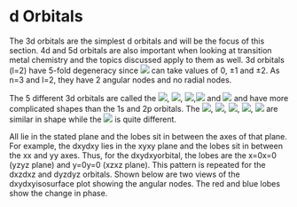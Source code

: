 # d Orbitals

The 3d orbitals are the simplest d orbitals and will be the focus of this section. 4d and 5d orbitals are also important when looking at transition metal chemistry and the topics discussed apply to them as well. 3d orbitals (l=2) have 5-fold degeneracy since <img src="https://render.githubusercontent.com/render/math?math=\displaystyle m_l"> can take values of 0, ±1 and ±2. As n=3 and l=2, they have 2 angular nodes and no radial nodes. 

The 5 different 3d orbitals are called the <img src="https://render.githubusercontent.com/render/math?math=\displaystyle d_{xy}">, <img src="https://render.githubusercontent.com/render/math?math=\displaystyle d_{yz}">, <img src="https://render.githubusercontent.com/render/math?math=\displaystyle d_{xz}">,<img src="https://render.githubusercontent.com/render/math?math=\displaystyle d_{x^2-y^2}"> and <img src="https://render.githubusercontent.com/render/math?math=\displaystyle d_{z^2}"> and have more complicated shapes than the 1s and 2p orbitals. The <img src="https://render.githubusercontent.com/render/math?math=\displaystyle d_{xz}">, <img src="https://render.githubusercontent.com/render/math?math=\displaystyle d_{xy}">, <img src="https://render.githubusercontent.com/render/math?math=\displaystyle d_{yz}">, <img src="https://render.githubusercontent.com/render/math?math=\displaystyle d_{xz}">, <img src="https://render.githubusercontent.com/render/math?math=\displaystyle d_{x^2-y^2}"> are similar in shape while the <img src="https://render.githubusercontent.com/render/math?math=\displaystyle d_{z^2}"> is quite different. 
 



All lie in the stated plane and the lobes sit in between the axes of that plane. For example, the dxydxy lies in the xyxy plane and the lobes sit in between the xx and yy axes. Thus, for the dxydxyorbital, the lobes are the x=0x=0 (yzyz plane) and y=0y=0 (xzxz plane). This pattern is repeated for the dxzdxz and dyzdyz orbitals. 
Shown below are two views of the dxydxyisosurface plot showing the angular nodes. The red and blue lobes show the change in phase. 
